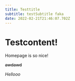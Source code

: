 ```yaml
---
title: Testtitle
subtitle: testSubtitle faka
date: 2022-02-21T21:46:07.702Z
---
```

# Testcontent!

Homepage is so nice!

~~awdawd~~

_Hellooo_
